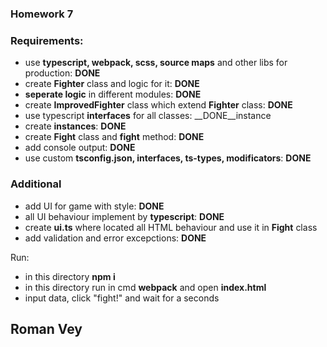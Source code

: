 ### Homework 7
### Requirements:
* use __typescript, webpack, scss, source maps__ and other libs  for production: __DONE__
* create __Fighter__ class and logic for it: __DONE__
* __seperate logic__ in different modules: __DONE__
* create __ImprovedFighter__ class which extend __Fighter__ class: __DONE__
* use typescript __interfaces__ for all classes: __DONE__instance
* create __instances__: __DONE__
* create __Fight__ class and __fight__ method: __DONE__
* add console output: __DONE__
* use custom __tsconfig.json, interfaces, ts-types, modificators__: __DONE__
### Additional
* add UI for game with style: __DONE__
* all UI behaviour implement by __typescript__: __DONE__
* create __ui.ts__ where located all HTML behaviour and use it in __Fight__ class
* add validation and error excepctions: __DONE__


Run:
* in this directory __npm i__
* in this directory run in cmd __webpack__ and open __index.html__
* input data, click "fight!" and wait for a seconds

## Roman Vey
